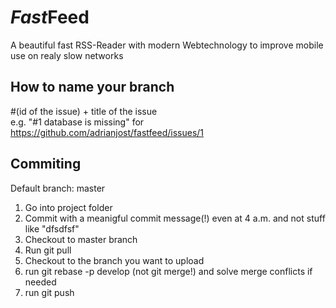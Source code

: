 # <i>Fast</i><b>Feed</b>
A beautiful fast RSS-Reader with modern Webtechnology to improve mobile use on realy slow networks

## How to name your branch
#(id of the issue) + title of the issue </br>
e.g. "#1 database is missing" for https://github.com/adrianjost/fastfeed/issues/1


## Commiting

Default branch: master

1. Go into project folder  </br>
2. Commit with a meanigful commit message(!) even at 4 a.m. and not stuff like "dfsdfsf"  </br>
3. Checkout to master branch </br>
4. Run git pull </br>
5. Checkout to the branch you want to upload </br>
6. run git rebase -p develop (not git merge!) and solve merge conflicts if needed </br>
7. run git push
